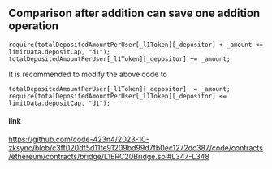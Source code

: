 ## Comparison after addition can save one addition operation

```solidity
require(totalDepositedAmountPerUser[_l1Token][_depositor] + _amount <= limitData.depositCap, "d1");
totalDepositedAmountPerUser[_l1Token][_depositor] += _amount;
```
It is recommended to modify the above code to

```solidity
totalDepositedAmountPerUser[_l1Token][_depositor] += _amount;
require(totalDepositedAmountPerUser[_l1Token][_depositor] <= limitData.depositCap, "d1");
```
#### link
https://github.com/code-423n4/2023-10-zksync/blob/c3ff020df5d11fe91209bd99d7fb0ec1272dc387/code/contracts/ethereum/contracts/bridge/L1ERC20Bridge.sol#L347-L348